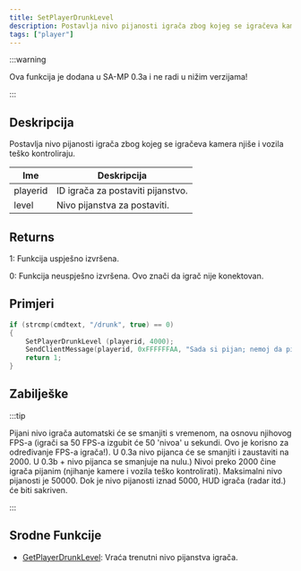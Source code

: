 ```yaml
---
title: SetPlayerDrunkLevel
description: Postavlja nivo pijanosti igrača zbog kojeg se igračeva kamera njiše i vozila teško kontroliraju.
tags: ["player"]
---
```


:::warning

Ova funkcija je dodana u SA-MP 0.3a i ne radi u nižim verzijama!

:::

## Deskripcija

Postavlja nivo pijanosti igrača zbog kojeg se igračeva kamera njiše i vozila teško kontroliraju.

| Ime      | Deskripcija                       |
| -------- | --------------------------------- |
| playerid | ID igrača za postaviti pijanstvo. |
| level    | Nivo pijanstva za postaviti.      |

## Returns

1: Funkcija uspješno izvršena.

0: Funkcija neuspješno izvršena. Ovo znači da igrač nije konektovan.

## Primjeri

```c
if (strcmp(cmdtext, "/drunk", true) == 0)
{
    SetPlayerDrunkLevel (playerid, 4000);
    SendClientMessage(playerid, 0xFFFFFFAA, "Sada si pijan; nemoj da piješ i voziš!");
    return 1;
}
```

## Zabilješke

:::tip

Pijani nivo igrača automatski će se smanjiti s vremenom, na osnovu njihovog FPS-a (igrači sa 50 FPS-a izgubit će 50 'nivoa' u sekundi. Ovo je korisno za određivanje FPS-a igrača!). U 0.3a nivo pijanca će se smanjiti i zaustaviti na 2000. U 0.3b + nivo pijanca se smanjuje na nulu.) Nivoi preko 2000 čine igrača pijanim (njihanje kamere i vozila teško kontrolirati). Maksimalni nivo pijanosti je 50000. Dok je nivo pijanosti iznad 5000, HUD igrača (radar itd.) će biti sakriven.

:::

## Srodne Funkcije

- [GetPlayerDrunkLevel](GetPlayerDrunkLevel): Vraća trenutni nivo pijanstva igrača.
